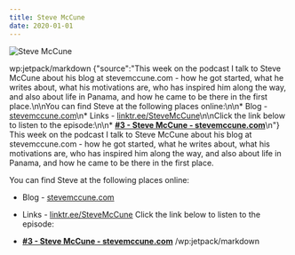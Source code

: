 ```yaml
---
title: Steve McCune
date: 2020-01-01
---
```


![Steve McCune](https://source.unsplash.com/di8ognBauG0/1600x900)

wp:jetpack/markdown {"source":"This week on the podcast I talk to Steve McCune about his blog at stevemccune.com - how he got started, what he writes about, what his motivations are, who has inspired him along the way, and also about life in Panama, and how he came to be there in the first place.\n\nYou can find Steve at the following places online:\n\n* Blog - [stevemccune.com](https:\/\/stevemccune.com)\n* Links - [linktr.ee\/SteveMcCune](https:\/\/linktr.ee\/SteveMcCune)\n\nClick the link below to listen to the episode:\n\n* **[#3 - Steve McCune - stevemccune.com](https:\/\/anchor.fm\/jonbeckett\/episodes\/3\u002d\u002d-Steve-McCune\u002d\u002d-SteveMcCune-com-eau6ka\/a-a1hjdf5)**\n"}  This week on the podcast I talk to Steve McCune about his blog at stevemccune.com - how he got started, what he writes about, what his motivations are, who has inspired him along the way, and also about life in Panama, and how he came to be there in the first place.

You can find Steve at the following places online:

* Blog - [stevemccune.com](https://stevemccune.com)
* Links - [linktr.ee/SteveMcCune](https://linktr.ee/SteveMcCune)
Click the link below to listen to the episode:

* **[#3 - Steve McCune - stevemccune.com](https://anchor.fm/jonbeckett/episodes/3---Steve-McCune---SteveMcCune-com-eau6ka/a-a1hjdf5)**
/wp:jetpack/markdown 